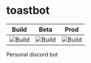 # toastbot

| Build     | Beta | Prod |
| ---      | ---       | --- |
|![Build](https://discordbotbadgestore.s3.us-west-1.amazonaws.com/DiscordBotPipeline-Build-Build.svg) |![Build](https://discordbotbadgestore.s3.us-west-1.amazonaws.com/DiscordBotPipeline-Deploy-DeployBeta.svg)|![Build](https://discordbotbadgestore.s3.us-west-1.amazonaws.com/DiscordBotPipeline-Deploy-DeployProd.svg)        |


Personal discord bot
